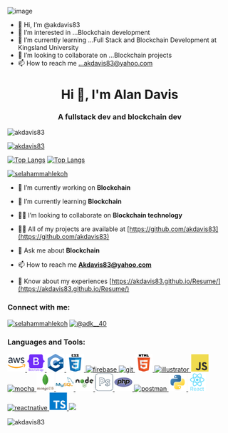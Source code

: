![image](https://github.com/akdavis83/akdavis83/assets/155010643/9416aec8-2d5f-499f-9374-82f40aac9a4d)

- 👋 Hi, I’m @akdavis83
- 👀 I’m interested in ...Blockchain development
- 🌱 I’m currently learning ...Full Stack and Blockchain Development at Kingsland University
- 💞️ I’m looking to collaborate on ...Blockchain projects
- 📫 How to reach me ...akdavis83@yahoo.com

<!---
akdavis83/akdavis83 is a ✨ special ✨ repository because its `README.md` (this file) appears on your GitHub profile.
You can click the Preview link to take a look at your changes.
--->
<h1 align="center">Hi 👋, I'm Alan Davis</h1>
<h3 align="center">A fullstack dev and blockchain dev</h3>

<p align="left"> <img src="https://komarev.com/ghpvc/?username=akdavis83&label=Profile%20views&color=0e75b6&style=flat" alt="akdavis83" /> </p>

<p align="left"> <a href="https://github.com/ryo-ma/github-profile-trophy"><img src="https://github-profile-trophy.vercel.app/?username=akdavis83" alt="akdavis83" /></a> </p>

[![Top Langs](https://github-readme-stats.vercel.app/api/top-langs/?username=akdavis83)](https://github.com/akdavis83/github-readme-stats)
[![Top Langs](https://github-readme-stats.vercel.app/api/top-langs/?username=akdavis83&layout=donut)](https://github.com/akdavis83/github-readme-stats)

<p align="left"> <a href="https://twitter.com/selahammahlekoh" target="blank"><img src="https://img.shields.io/twitter/follow/selahammahlekoh?logo=twitter&style=for-the-badge" alt="selahammahlekoh" /></a> </p>

- 🔭 I’m currently working on **Blockchain**

- 🌱 I’m currently learning **Blockchain**

- 👨‍💻 I’m looking to collaborate on **Blockchain technology**

- 👨‍💻 All of my projects are available at [https://github.com/akdavis83](https://github.com/akdavis83)

- 💬 Ask me about **Blockchain**

- 📫 How to reach me **Akdavis83@yahoo.com**

- 📄 Know about my experiences [https://akdavis83.github.io/Resume/](https://akdavis83.github.io/Resume/)

<h3 align="left">Connect with me:</h3>
<p align="left">
<a href="https://twitter.com/selahammahlekoh" target="blank"><img align="center" src="https://raw.githubusercontent.com/rahuldkjain/github-profile-readme-generator/master/src/images/icons/Social/twitter.svg" alt="selahammahlekoh" height="30" width="40" /></a>
<a href="https://www.instagram.com/adk__40/" target="blank"><img align="center" src="https://raw.githubusercontent.com/rahuldkjain/github-profile-readme-generator/master/src/images/icons/Social/instagram.svg" alt="@adk__40" height="30" width="40" /></a>
</p>

<h3 align="left">Languages and Tools:</h3>
<p align="left"> <a href="https://aws.amazon.com" target="_blank" rel="noreferrer"> <img src="https://raw.githubusercontent.com/devicons/devicon/master/icons/amazonwebservices/amazonwebservices-original-wordmark.svg" alt="aws" width="40" height="40"/> </a> <a href="https://getbootstrap.com" target="_blank" rel="noreferrer"> <img src="https://raw.githubusercontent.com/devicons/devicon/master/icons/bootstrap/bootstrap-plain-wordmark.svg" alt="bootstrap" width="40" height="40"/> </a> <a href="https://www.w3schools.com/cpp/" target="_blank" rel="noreferrer"> <img src="https://raw.githubusercontent.com/devicons/devicon/master/icons/cplusplus/cplusplus-original.svg" alt="cplusplus" width="40" height="40"/> </a> <a href="https://www.w3schools.com/css/" target="_blank" rel="noreferrer"> <img src="https://raw.githubusercontent.com/devicons/devicon/master/icons/css3/css3-original-wordmark.svg" alt="css3" width="40" height="40"/> </a> <a href="https://firebase.google.com/" target="_blank" rel="noreferrer"> <img src="https://www.vectorlogo.zone/logos/firebase/firebase-icon.svg" alt="firebase" width="40" height="40"/> </a> <a href="https://git-scm.com/" target="_blank" rel="noreferrer"> <img src="https://www.vectorlogo.zone/logos/git-scm/git-scm-icon.svg" alt="git" width="40" height="40"/> </a> <a href="https://www.w3.org/html/" target="_blank" rel="noreferrer"> <img src="https://raw.githubusercontent.com/devicons/devicon/master/icons/html5/html5-original-wordmark.svg" alt="html5" width="40" height="40"/> </a> <a href="https://www.adobe.com/in/products/illustrator.html" target="_blank" rel="noreferrer"> <img src="https://www.vectorlogo.zone/logos/adobe_illustrator/adobe_illustrator-icon.svg" alt="illustrator" width="40" height="40"/> </a> <a href="https://developer.mozilla.org/en-US/docs/Web/JavaScript" target="_blank" rel="noreferrer"> <img src="https://raw.githubusercontent.com/devicons/devicon/master/icons/javascript/javascript-original.svg" alt="javascript" width="40" height="40"/> </a> <a href="https://mochajs.org" target="_blank" rel="noreferrer"> <img src="https://www.vectorlogo.zone/logos/mochajs/mochajs-icon.svg" alt="mocha" width="40" height="40"/> </a> <a href="https://www.mongodb.com/" target="_blank" rel="noreferrer"> <img src="https://raw.githubusercontent.com/devicons/devicon/master/icons/mongodb/mongodb-original-wordmark.svg" alt="mongodb" width="40" height="40"/> </a> <a href="https://www.mysql.com/" target="_blank" rel="noreferrer"> <img src="https://raw.githubusercontent.com/devicons/devicon/master/icons/mysql/mysql-original-wordmark.svg" alt="mysql" width="40" height="40"/> </a> <a href="https://nodejs.org" target="_blank" rel="noreferrer"> <img src="https://raw.githubusercontent.com/devicons/devicon/master/icons/nodejs/nodejs-original-wordmark.svg" alt="nodejs" width="40" height="40"/> </a> <a href="https://www.photoshop.com/en" target="_blank" rel="noreferrer"> <img src="https://raw.githubusercontent.com/devicons/devicon/master/icons/photoshop/photoshop-line.svg" alt="photoshop" width="40" height="40"/> </a> <a href="https://www.php.net" target="_blank" rel="noreferrer"> <img src="https://raw.githubusercontent.com/devicons/devicon/master/icons/php/php-original.svg" alt="php" width="40" height="40"/> </a> <a href="https://postman.com" target="_blank" rel="noreferrer"> <img src="https://www.vectorlogo.zone/logos/getpostman/getpostman-icon.svg" alt="postman" width="40" height="40"/> </a> <a href="https://www.python.org" target="_blank" rel="noreferrer"> <img src="https://raw.githubusercontent.com/devicons/devicon/master/icons/python/python-original.svg" alt="python" width="40" height="40"/> </a> <a href="https://reactjs.org/" target="_blank" rel="noreferrer"> <img src="https://raw.githubusercontent.com/devicons/devicon/master/icons/react/react-original-wordmark.svg" alt="react" width="40" height="40"/> </a> <a href="https://reactnative.dev/" target="_blank" rel="noreferrer"> <img src="https://reactnative.dev/img/header_logo.svg" alt="reactnative" width="40" height="40"/> </a> <a href="https://www.typescriptlang.org/" target="_blank" rel="noreferrer"> <img src="https://raw.githubusercontent.com/devicons/devicon/master/icons/typescript/typescript-original.svg" alt="typescript" width="40" height="40"/> </a><img src='https://cdn.jsdelivr.net/gh/devicons/devicon@latest/icons/devicon/solidity-original.svg'>  </p>


<p><img align="center" src="https://github-readme-streak-stats.herokuapp.com/?user=akdavis83&" alt="akdavis83" /></p>
